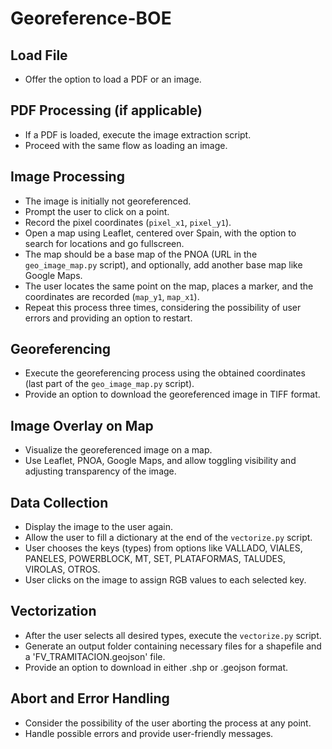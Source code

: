 # Georeference-BOE

## Load File

- Offer the option to load a PDF or an image.

## PDF Processing (if applicable)

- If a PDF is loaded, execute the image extraction script.
- Proceed with the same flow as loading an image.

## Image Processing

- The image is initially not georeferenced.
- Prompt the user to click on a point.
- Record the pixel coordinates (`pixel_x1`, `pixel_y1`).
- Open a map using Leaflet, centered over Spain, with the option to search for locations and go fullscreen.
- The map should be a base map of the PNOA (URL in the `geo_image_map.py` script), and optionally, add another base map like Google Maps.
- The user locates the same point on the map, places a marker, and the coordinates are recorded (`map_y1`, `map_x1`).
- Repeat this process three times, considering the possibility of user errors and providing an option to restart.

## Georeferencing

- Execute the georeferencing process using the obtained coordinates (last part of the `geo_image_map.py` script).
- Provide an option to download the georeferenced image in TIFF format.

## Image Overlay on Map

- Visualize the georeferenced image on a map.
- Use Leaflet, PNOA, Google Maps, and allow toggling visibility and adjusting transparency of the image.

## Data Collection

- Display the image to the user again.
- Allow the user to fill a dictionary at the end of the `vectorize.py` script.
- User chooses the keys (types) from options like VALLADO, VIALES, PANELES, POWERBLOCK, MT, SET, PLATAFORMAS, TALUDES, VIROLAS, OTROS.
- User clicks on the image to assign RGB values to each selected key.

## Vectorization

- After the user selects all desired types, execute the `vectorize.py` script.
- Generate an output folder containing necessary files for a shapefile and a 'FV_TRAMITACION.geojson' file.
- Provide an option to download in either .shp or .geojson format.

## Abort and Error Handling

- Consider the possibility of the user aborting the process at any point.
- Handle possible errors and provide user-friendly messages.

